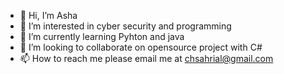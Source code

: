 - 👋 Hi, I’m Asha
- 👀 I’m interested in cyber security and programming
- 🌱 I’m currently learning Pyhton and java
- 💞️ I’m looking to collaborate on opensource project with C#
- 📫 How to reach me please email me at chsahrial@gmail.com

<!---
ashamagenta/ashamagenta is a ✨ special ✨ repository because its `README.md` (this file) appears on your GitHub profile.
You can click the Preview link to take a look at your changes.
--->
